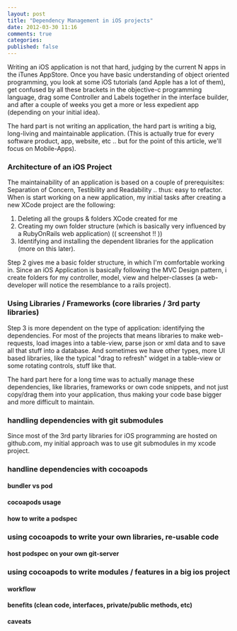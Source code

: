 ```yaml
---
layout: post
title: "Dependency Management in iOS projects"
date: 2012-03-30 11:16
comments: true
categories:
published: false 
---
```



Writing an iOS application is not that hard, judging by the current N apps in the iTunes AppStore. Once you have basic understanding of object oriented programming, you look at some iOS tutorials (and Apple has a lot of them), get confused by all these brackets in the objective-c programming language, drag some Controller and Labels together in the interface builder, and after a couple of weeks you get a more or less expedient app (depending on your initial idea).

The hard part is not writing an application, the hard part is writing a big, long-living and maintainable application. (This is actually true for every software product, app, website, etc .. but for the point of this article, we'll focus on Mobile-Apps).

### Architecture of an iOS Project

The maintainability of an application is based on a couple of prerequisites: Separation of Concern, Testibility and Readability .. thus: easy to refactor.
When is start working on a new application, my initial tasks after creating a new XCode project are the following:

1. Deleting all the groups & folders XCode created for me
2. Creating my own folder structure (which is basically very influenced by a RubyOnRails web application) (( screenshot !! ))
3. Identifying and installing the dependent libraries for the application (more on this later).


Step 2 gives me a basic folder structure, in which I'm comfortable working in. Since an iOS Application is basically following the MVC Design pattern, i create folders for my controller, model, view and helper-classes (a web-developer will notice the resemblance to a rails project).

### Using Libraries / Frameworks (core libraries / 3rd party libraries)

Step 3 is more dependent on the type of application: identifying the dependencies. For most of the projects that means libraries to make web-requests, load images into a table-view, parse json or xml data and to save all that stuff into a database. And sometimes we have other types, more UI based libraries, like the typical "drag to refresh" widget in a table-view or some rotating controls, stuff like that.

The hard part here for a long time was to actually manage these dependencies, like libraries, frameworks or own code snippets, and not just copy/drag them into your application, thus making your code base bigger and more difficult to maintain.


### handling dependencies with git submodules

Since most of the 3rd party libraries for iOS programming are hosted on github.com, my initial approach was to use git submodules in my xcode project.

### handline dependencies with cocoapods

#### bundler vs pod

#### cocoapods usage

#### how to write a podspec

### using cocoapods to write your own libraries, re-usable code

#### host podspec on your own git-server

### using cocoapods to write modules / features in a big ios project

#### workflow

#### benefits (clean code, interfaces, private/public methods, etc)

#### caveats

